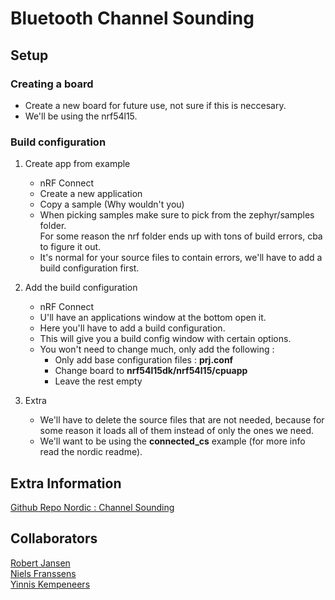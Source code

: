 
# Bluetooth Channel Sounding

## Setup

### Creating a board

- Create a new board for future use, not sure if this is neccesary.   
- We'll be using the nrf54l15.

### Build configuration

1. Create app from example
    - nRF Connect
    - Create a new application
    - Copy a sample (Why wouldn't you)
    - When picking samples make sure to pick from the zephyr/samples folder.    
        For some reason the nrf folder ends up with tons of build errors, cba to figure it out.
    - It's normal for your source files to contain errors, we'll have to add a build configuration first.

2. Add the build configuration

    - nRF Connect
    - U'll have an applications window at the bottom open it.
    - Here you'll have to add a build configuration.
    - This will give you a build config window with certain options.
    - You won't need to change much, only add the following :
        - Only add base configuration files : **prj.conf**
        - Change board to **nrf54l15dk/nrf54l15/cpuapp**
        - Leave the rest empty

3. Extra

    - We'll have to delete the source files that are not needed, because for some reason it loads all of them instead of only the ones we need.
    - We'll want to be using the **connected_cs** example (for more info read the nordic readme).
 
## Extra Information

[Github Repo Nordic : Channel Sounding]( https://github.com/zephyrproject-rtos/zephyr/blob/main/samples/bluetooth/channel_sounding/README.rst)

## Collaborators

[Robert Jansen](https://github.com/jalektro)     
[Niels Franssens](https://github.com/FRniels)   
[Yinnis Kempeneers](https://github.com/Yinnis97)    
